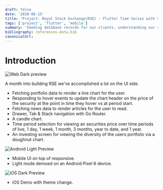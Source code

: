 ```yaml
---
draft: false
date: '2020-06-15'
title: 'Project: Royal Stock Exchange(RSE) - Flutter Time Series with Sync Fusion Charts - Part 5'
tags: ['project', 'flutter', 'mobile']
summary: 'Seeding database records for our clients, understanding our records data types, and validating/designing relationships between resources.'
bibliography: references-data.bib
canonicalUrl:
---
```


# Introduction

![Web Dark preview](https://s12.gifyu.com/images/SQiM7.gif)

A month into building RSE we've accomplished a lot on the UI side.

- Fetching portfolio data to render a line chart for the user.
- Responding to hover events to update the chart header on the price of the
  security at the point in time they hover vs at period start.
- Fetching news data to render articles for the user to read.
- Drawer, Tab & Stack navigation with Go Router.
- A candle chart.
- Time period selection for viewing an securities price over time periods of
  live, 1 day, 1 week, 1 month, 3 months, year to date, and 1 year.
- An investing screen for viewing the diversity of the users portfolio via a
  doughnut chart.

![Android Light Preview](https://s11.gifyu.com/images/SQiSR.gif)

- Mobile UI on top of responsive.
- Light mode demoed on an Android Pixel 6 device.

![iOS Dark Preview](https://s12.gifyu.com/images/SQi3X.gif)

- iOS Demo with theme change.
